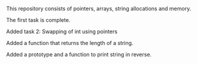 This repository consists of pointers, arrays, string allocations and memory.

The first task is complete.

Added task 2: Swapping of int using pointers

Added a function that returns the length of a string.

Added a prototype and a function to print string in reverse.
